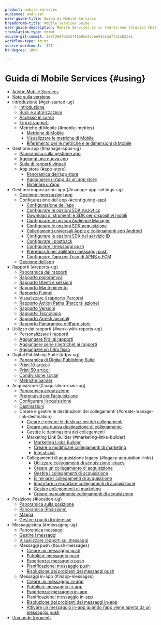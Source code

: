 ```yaml
---
product: mobile-services
audience: end-user
user-guide-title: Guida di Mobile Services
breadcrumb-title: Mobile Services Guide
user-guide-description: Mobile Services is an end-to-end solution that helps you acquire and engage mobile app users and optimize their experiences.
translation-type: tm+mt
source-git-commit: 18ef20df0a32741685e35cee98a1adf4a1b823a1
workflow-type: tm+mt
source-wordcount: '321'
ht-degree: 100%

---
```



# Guida di Mobile Services {#using}

+ [Adobe Mobile Services](home.md)
+ [Note sulla versione](whatsnew.md)
+ Introduzione {#get-started-ug}
   + [Introduzione](gs/gs.md)
   + [Ruoli e autorizzazioni](gs/c-mob-roles-and-permissions.md)
   + [Accesso in corso](gs/gs-signin.md)
   + [Tipi di rapporti](gs/reports-types.md)
   + Metriche di Mobile {#mobile-metrics}
      + [Metriche di Mobile](gs/metrics/metrics.md)
      + [Visualizzare le metriche di Mobile](gs/metrics/overview.md)
      + [Riferimento per le metriche e le dimensioni di Mobile](gs/metrics/metrics-reference.md)
+ Gestione app {#manage-apps-ug}
   + [Panoramica sulla gestione app](manage-apps/manage-apps.md)
   + [Aggiungi una nuova app](manage-apps/t-new-app.md)
   + [Suite di rapporti virtuali](manage-apps/c-mob-vrs.md)
   + App store {#app-store}
      + [Panoramica dell’app store](manage-apps/c-app-store/c-app-store.md)
      + [Aggiungere un’app da un app store](manage-apps/c-app-store/t-app-store-app.md)
      + [Eliminare un’app](manage-apps/t-delete-apps.md)
+ Gestione impostazioni app {#manage-app-settings-ug}
   + [Gestione impostazioni app](c-manage-app-settings/c-manage-app-settings.md)
   + Configurazione dell’app {#configuring-app}
      + [Configurazione dell’app](c-manage-app-settings/c-mob-confg-app/c-mob-confg-app.md)
      + [Configurare le opzioni SDK Analytics](c-manage-app-settings/c-mob-confg-app/t-config-analytics/t-config-analytics.md)
      + [Download di strumenti e SDK per dispositivi mobili](c-manage-app-settings/c-mob-confg-app/t-config-analytics/download-sdk.md)
      + [Configurare le opzioni Audience Manager](c-manage-app-settings/c-mob-confg-app/t-config-aam.md)
      + [Configurare le opzioni SDK acquisizione](c-manage-app-settings/c-mob-confg-app/t-config-acquisition.md)
      + [Collegamenti universali Apple e collegamenti app Android](c-manage-app-settings/c-mob-confg-app/c-universal-app-links.md)
      + [Configurare le opzioni SDK del servizio ID](c-manage-app-settings/c-mob-confg-app/t-config-visitor.md)
      + [Configurare i postback](c-manage-app-settings/c-mob-confg-app/signals.md)
      + [Configurare i messaggi push](c-manage-app-settings/c-mob-confg-app/configure-push-messaging/configure-push-messaging.md)
      + [Prerequisiti per abilitare i messaggi push](c-manage-app-settings/c-mob-confg-app/configure-push-messaging/prerequisites-push-messaging.md)
      + [Configurare l’app per l’uso di APNS o FCM](c-manage-app-settings/c-mob-confg-app/configure-push-messaging/configure-app-apns-gcm.md)
   + [Gestione dell’app](c-manage-app-settings/c-mob-manage-app.md)
+ Rapporti {#reports-ug}
   + [Panoramica dei rapporti](usage/usage.md)
   + [Rapporto panoramica](usage/usage-overview.md)
   + [Rapporto Utenti e sessioni](usage/users-sessions.md)
   + [Rapporto Mantenimento](usage/reports-retention.md)
   + [Rapporto Funnel](usage/reports-funnel.md)
   + [Visualizzare il rapporto Percorsi](usage/reports-view-paths.md)
   + [Rapporto Action Paths (Percorsi azione)](usage/reports-action-paths.md)
   + [Rapporto Versioni](usage/c-reports-versions.md)
   + [Rapporto Tecnologia](usage/reports-technology.md)
   + [Rapporto Arresti anomali](usage/c-crashes.md)
   + [Rapporto Panoramica dell’app store](usage/c-app-store-store-performance.md)
+ Utilizzo dei rapporti {#work-with-reports-ug}
   + [Personalizzare i rapporti](usage/reports-customize/reports-customize.md)
   + [Aggiungere filtri ai rapporti](usage/reports-customize/t-reports-customize.md)
   + [Aggiungere serie (metriche) ai rapporti](usage/reports-customize/t-reports-series.md)
   + [Aggiungere un filtro fisso](usage/reports-customize/t-sticky-filter.md)
+ Digital Publishing Suite {#dps-ug}
   + [Panoramica di Digital Publishing Suite](dps/dps.md)
   + [Primi 10 articoli](dps/dps-top-ten-articles.md)
   + [Primi 50 articoli](dps/dps-top-50-articles.md)
   + [Condivisione social](dps/dps-social-sharing.md)
   + [Metriche banner](dps/dps-banner-metrics.md)
+ Acquisizione {#acquisition-main-ug}
   + [Panoramica acquisizione](acquisition-main/acquisition-main.md)
   + [Prerequisiti per l’acquisizione](acquisition-main/c-acquisition-prerequisites.md)
   + [Configurare l’acquisizione](acquisition-main/t-enable-acquisition.md)
   + [Destinazioni](acquisition-main/c-create-destinations.md)
   + Creare e gestire le destinazioni dei collegamenti {#create-manage-link-destination}
      + [Creare e gestire le destinazioni dei collegamenti](acquisition-main/c-manage-link-destinations/c-manage-link-destinations.md)
      + [Creare una nuova destinazione di collegamento](acquisition-main/c-manage-link-destinations/t-create-new-app-deep-link-destination.md)
      + [Gestire le destinazioni dei collegamenti](acquisition-main/c-manage-link-destinations/t-archive-unarchive-link-destinations.md)
      + Marketing Link Builder {#marketing-links-builder}
         + [Marketing Links Builder](acquisition-main/c-marketing-links-builder/c-marketing-links-builder.md)
         + [Creare o modificare collegamenti di marketing](acquisition-main/c-marketing-links-builder/t-create-edit-adobe-links/t-create-edit-adobe-links.md)
         + [Interstiziali](acquisition-main/c-marketing-links-builder/t-create-edit-adobe-links/t-interstitials.md)
      + Collegamenti di acquisizione legacy {#legacy-acquisition-links}
         + [Utilizzare collegamenti di acquisizione legacy](acquisition-main/c-marketing-links-builder/t-create-edit-adobe-links/c-use-legacy-acquisition-links/c-use-legacy-acquisition-links.md)
         + [Creare un collegamento di acquisizione](acquisition-main/c-marketing-links-builder/t-create-edit-adobe-links/c-use-legacy-acquisition-links/t-acquisition-link.md)
         + [Gestire i collegamenti di acquisizione](acquisition-main/c-marketing-links-builder/t-create-edit-adobe-links/c-use-legacy-acquisition-links/c-manage-acquisition-links/c-manage-acquisition-links.md)
         + [Eliminare i collegamenti di acquisizione](acquisition-main/c-marketing-links-builder/t-create-edit-adobe-links/c-use-legacy-acquisition-links/c-manage-acquisition-links/t-acquisition-del.md)
         + [Importare o esportare collegamenti di acquisizione](acquisition-main/c-marketing-links-builder/t-create-edit-adobe-links/c-use-legacy-acquisition-links/c-manage-acquisition-links/t-acquisition-import.md)
         + [Gestire collegamenti di marketing](acquisition-main/c-marketing-links-builder/c-manage-adobe-links.md)
         + [Creare manualmente collegamenti di acquisizione](acquisition-main/c-marketing-links-builder/acquisition-link-manual.md)
+ Posizione {#location-ug}
   + [Panoramica sulla posizione](location/location-overview.md)
   + [Panoramica (Posizione)](location/c-location-overview.md)
   + [Mappa](location/c-map-points.md)
   + [Gestire i punti di interesse](location/t-manage-points.md)
+ Messaggistica {#messaging-ug}
   + [Panoramica messaggi](in-app-messaging/in-app-messaging.md)
   + [Gestire i messaggi](in-app-messaging/messages-manage/messages-manage.md)
   + [Visualizzare rapporti sui messaggi](in-app-messaging/messages-manage/view-message-reports.md)
   + Messaggi push {#push-messages}
      + [Creare un messaggio push](in-app-messaging/t-create-push-message/t-create-push-message.md)
      + [Pubblico: messaggio push](in-app-messaging/t-create-push-message/c-audience-push-message.md)
      + [Esperienza: messaggio push](in-app-messaging/t-create-push-message/c-experience-push-message.md)
      + [Pianificazione: messaggio push](in-app-messaging/t-create-push-message/c-schedule-push-message.md)
      + [Risoluzione dei problemi dei messaggi push](in-app-messaging/t-create-push-message/c-troubleshooting-push-messaging.md)
   + Messaggi in-app {#inapp-messages}
      + [Creare un messaggio in-app](in-app-messaging/t-in-app-message/t-in-app-message.md)
      + [Pubblico: messaggio in-app](in-app-messaging/t-in-app-message/c-audience-in-app-message.md)
      + [Esperienza: messaggio in-app](in-app-messaging/t-in-app-message/c-experience-in-app-message.md)
      + [Pianificazione: messaggio in-app](in-app-messaging/t-in-app-message/c-schedule-in-app-message.md)
      + [Risoluzione dei problemi dei messaggi in-app](in-app-messaging/t-in-app-message/in-apps-ts.md)
      + [Attivare un messaggio in-app quando l’app viene aperta da un messaggio push](in-app-messaging/t-mob-trig-in-app-open-app-from-push.md)
+ [Domande frequenti](faq-mobile.md)